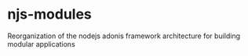 # njs-modules
Reorganization of the nodejs adonis framework architecture for building modular applications

